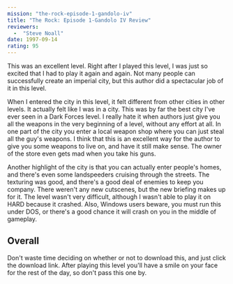 ```yaml
---
mission: "the-rock-episode-1-gandolo-iv"
title: "The Rock: Episode 1-Gandolo IV Review"
reviewers: 
  -  "Steve Noall"
date: 1997-09-14
rating: 95
---
```


This was an excellent level. Right after I played this level, I was just so excited that I had to play it again and again. Not many people can successfully create an imperial city, but this author did a spectacular job of it in this level.

When I entered the city in this level, it felt different from other cities in other levels. It actually felt like I was in a city. This was by far the best city I've ever seen in a Dark Forces level. I really hate it when authors just give you all the weapons in the very beginning of a level, without any effort at all. In one part of the city you enter a local weapon shop where you can just steal all the guy's weapons. I think that this is an excellent way for the author to give you some weapons to live on, and have it still make sense. The owner of the store even gets mad when you take his guns.

Another highlight of the city is that you can actually enter people's homes, and there's even some landspeeders cruising through the streets. The texturing was good, and there's a good deal of enemies to keep you company. There weren't any new cutscenes, but the new briefing makes up for it. The level wasn't very difficult, although I wasn't able to play it on HARD because it crashed. Also, Windows users beware, you must run this under DOS, or there's a good chance it will crash on you in the middle of gameplay.

## Overall

Don't waste time deciding on whether or not to download this, and just click the download link. After playing this level you'll have a smile on your face for the rest of the day, so don't pass this one by.


